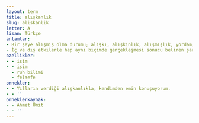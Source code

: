 ```yaml
---
layout: term
title: alışkanlık
slug: aliskanlik
letter: A
lisan: Türkçe
anlamlar:
- Bir şeye alışmış olma durumu; alışkı, alışkınlık, alışmışlık, yordam, itiyat, huy
- İç ve dış etkilerle hep aynı biçimde gerçekleşmesi sonucu beliren şartlanmış davranış
ozellikler:
- - isim
- - isim
  - ruh bilimi
  - felsefe
ornekler:
- - Yılların verdiği alışkanlıkla, kendimden emin konuşuyorum.
- - ''
orneklerkaynak:
- - Ahmet Ümit
- - ''
---
```

